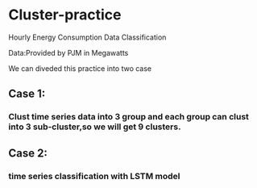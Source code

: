 # Cluster-practice

Hourly Energy Consumption Data Classification

Data:Provided by PJM in Megawatts

We can diveded this practice into two case 

## Case 1:
### Clust time series data into 3 group and each group can clust into 3 sub-cluster,so we will get 9 clusters.

## Case 2:
### time series classification with LSTM model
